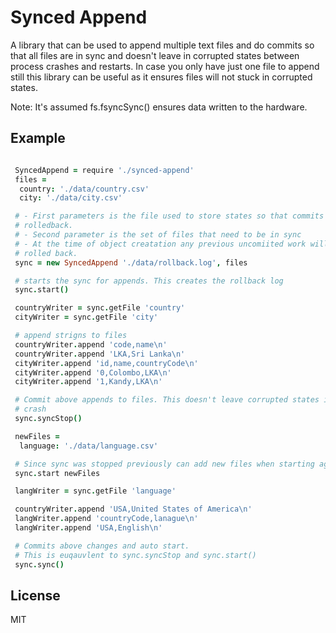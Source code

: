 # Synced Append

A library that can be used to append multiple text files and do commits so that all files are in sync and doesn't leave in corrupted states between process crashes and restarts. In case you only
have just one file to append still this library can be useful as it ensures files will not stuck
in corrupted states.

Note: It's assumed fs.fsyncSync() ensures data written to the hardware.

## Example

```coffeescript

 SyncedAppend = require './synced-append'
 files =
  country: './data/country.csv'
  city: './data/city.csv'

 # - First parameters is the file used to store states so that commits can be
 # rolledback.
 # - Second parameter is the set of files that need to be in sync
 # - At the time of object creatation any previous uncomiited work will be
 # rolled back.
 sync = new SyncedAppend './data/rollback.log', files

 # starts the sync for appends. This creates the rollback log
 sync.start()

 countryWriter = sync.getFile 'country'
 cityWriter = sync.getFile 'city'

 # append strigns to files
 countryWriter.append 'code,name\n'
 countryWriter.append 'LKA,Sri Lanka\n'
 cityWriter.append 'id,name,countryCode\n'
 cityWriter.append '0,Colombo,LKA\n'
 cityWriter.append '1,Kandy,LKA\n'

 # Commit above appends to files. This doesn't leave corrupted states in case of
 # crash
 sync.syncStop()

 newFiles =
  language: './data/language.csv'

 # Since sync was stopped previously can add new files when starting again
 sync.start newFiles

 langWriter = sync.getFile 'language'

 countryWriter.append 'USA,United States of America\n'
 langWriter.append 'countryCode,lanague\n'
 langWriter.append 'USA,English\n'

 # Commits above changes and auto start.
 # This is euqauvlent to sync.syncStop and sync.start()
 sync.sync()

```

## License

MIT
